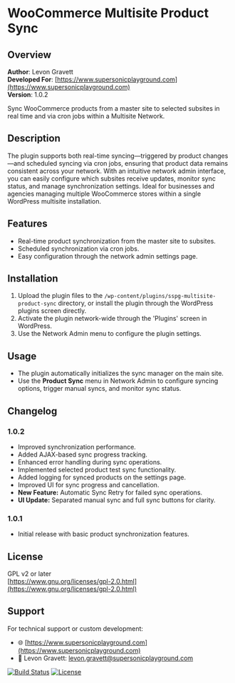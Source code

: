 # WooCommerce Multisite Product Sync

## Overview

**Author**: Levon Gravett  
**Developed For**: [https://www.supersonicplayground.com](https://www.supersonicplayground.com)  
**Version**: 1.0.2

Sync WooCommerce products from a master site to selected subsites in real time and via cron jobs within a Multisite Network.

## Description

The plugin supports both real-time syncing—triggered by product changes—and scheduled syncing via cron jobs, ensuring that product data remains consistent across your network. With an intuitive network admin interface, you can easily configure which subsites receive updates, monitor sync status, and manage synchronization settings. Ideal for businesses and agencies managing multiple WooCommerce stores within a single WordPress multisite installation.

## Features
- Real-time product synchronization from the master site to subsites.
- Scheduled synchronization via cron jobs.
- Easy configuration through the network admin settings page.

## Installation

1. Upload the plugin files to the `/wp-content/plugins/sspg-multisite-product-sync` directory, or install the plugin through the WordPress plugins screen directly.
2. Activate the plugin network-wide through the 'Plugins' screen in WordPress.
3. Use the Network Admin menu to configure the plugin settings.

## Usage

- The plugin automatically initializes the sync manager on the main site.
- Use the **Product Sync** menu in Network Admin to configure syncing options, trigger manual syncs, and monitor sync status.

## Changelog

### 1.0.2
- Improved synchronization performance.
- Added AJAX-based sync progress tracking.
- Enhanced error handling during sync operations.
- Implemented selected product test sync functionality.
- Added logging for synced products on the settings page.
- Improved UI for sync progress and cancellation.
- **New Feature:** Automatic Sync Retry for failed sync operations.
- **UI Update:** Separated manual sync and full sync buttons for clarity.

### 1.0.1
- Initial release with basic product synchronization features.

## License

GPL v2 or later  
[https://www.gnu.org/licenses/gpl-2.0.html](https://www.gnu.org/licenses/gpl-2.0.html)

## Support

For technical support or custom development:  
- 🌐 [https://www.supersonicplayground.com](https://www.supersonicplayground.com)  
- 📧 Levon Gravett: levon.gravett@supersonicplayground.com

[![Build Status](https://img.shields.io/github/workflow/status/user/repo/CI)](https://github.com/user/repo/actions)
[![License](https://img.shields.io/github/license/user/repo)](LICENSE)